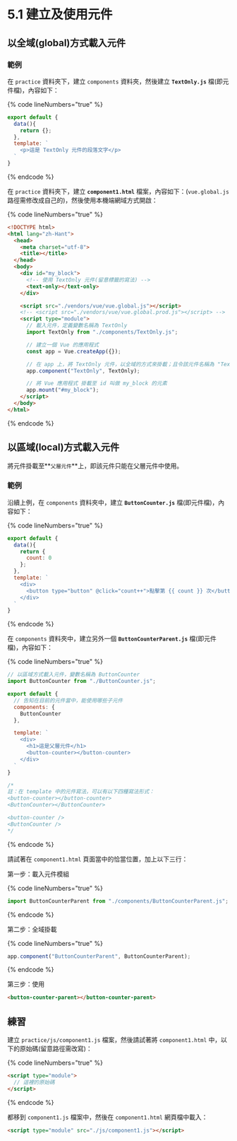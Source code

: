 # 5.1 建立及使用元件

## 以全域(global)方式載入元件



### 範例

在 `practice` 資料夾下，建立 `components` 資料夾，然後建立 **`TextOnly.js`** 檔(即元件檔)，內容如下：

{% code lineNumbers="true" %}
```javascript
export default {
  data(){
    return {};
  },
  template: `
    <p>這是 TextOnly 元件的段落文字</p>
  `
}
```
{% endcode %}



在 `practice` 資料夾下，建立 **`component1.html`** 檔案，內容如下：(`vue.global.js` 路徑需修改成自己的)，然後使用本機端網域方式開啟：

{% code lineNumbers="true" %}
```html
<!DOCTYPE html>
<html lang="zh-Hant">
  <head>
    <meta charset="utf-8">
    <title></title>
  </head>
  <body>
    <div id="my_block">
      <!-- 使用 TextOnly 元件(留意標籤的寫法) -->
      <text-only></text-only>
    </div>

    <script src="./vendors/vue/vue.global.js"></script>
    <!-- <script src="./vendors/vue/vue.global.prod.js"></script> -->
    <script type="module">
      // 載入元件，定義變數名稱為 TextOnly
      import TextOnly from "./components/TextOnly.js";

      // 建立一個 Vue 的應用程式
      const app = Vue.createApp({});

      // 在 app 上，將 TextOnly 元件，以全域的方式來掛載；且令該元件名稱為 "TextOnly"
      app.component("TextOnly", TextOnly);

      // 將 Vue 應用程式 掛載至 id 叫做 my_block 的元素
      app.mount("#my_block");
    </script>
  </body>
</html>
```
{% endcode %}



## 以區域(local)方式載入元件

將元件掛載至**`父層元件`**上，即該元件只能在父層元件中使用。



### 範例

沿續上例，在 `components` 資料夾中，建立 **`ButtonCounter.js`** 檔(即元件檔)，內容如下：

{% code lineNumbers="true" %}
```javascript
export default {
  data(){
    return {
      count: 0
    };
  },
  template: `
    <div>
      <button type="button" @click="count++">點擊第 {{ count }} 次</button>
    </div>
  `
}

```
{% endcode %}

在 `components` 資料夾中，建立另外一個 **`ButtonCounterParent.js`** 檔(即元件檔)，內容如下：

{% code lineNumbers="true" %}
```javascript
// 以區域方式載入元件，變數名稱為 ButtonCounter
import ButtonCounter from "./ButtonCounter.js";

export default {
  // 告知在目前的元件當中，能使用哪些子元件
  components: {
    ButtonCounter
  },

  template: `
    <div>
      <h1>這是父層元件</h1>
      <button-counter></button-counter>
    </div>
  `
}

/*
註：在 template 中的元件寫法，可以有以下四種寫法形式：
<button-counter></button-counter>
<ButtonCounter></ButtonCounter>

<button-counter />
<ButtonCounter />
*/
```
{% endcode %}





請試著在 `component1.html` 頁面當中的恰當位置，加上以下三行：

第一步：載入元件模組

{% code lineNumbers="true" %}
```javascript
import ButtonCounterParent from "./components/ButtonCounterParent.js";
```
{% endcode %}

第二步：全域掛載

{% code lineNumbers="true" %}
```javascript
app.component("ButtonCounterParent", ButtonCounterParent);
```
{% endcode %}

第三步：使用

```html
<button-counter-parent></button-counter-parent>
```



## 練習

建立 `practice/js/component1.js` 檔案，然後請試著將 `component1.html` 中，以下的原始碼(留意路徑需改寫)：

{% code lineNumbers="true" %}
```html
<script type="module">
  // 這裡的原始碼
</script>
```
{% endcode %}

都移到 `component1.js` 檔案中，然後在 `component1.html` 網頁檔中載入：

```html
<script type="module" src="./js/component1.js"></script>
```

